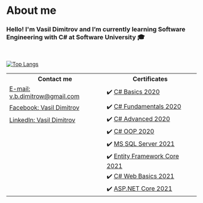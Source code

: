 # About me
### Hello! I'm Vasil Dimitrov and I’m currently learning Software Engineering with C# at Software University  :mortar_board:
<br/>

<!--[![Anurag's GitHub stats](https://github-readme-stats.vercel.app/api?username=VasilDimitroff&layout=compact)](https://github.com/VasilDimitroff/github-readme-stats) -->
[![Top Langs](https://github-readme-stats.vercel.app/api/top-langs/?username=VasilDimitroff&layout=compact)](https://github.com/VasilDimitroff?tab=repositories)

<table>
  <tr>
    <th><b>Contact me</b></th>
    <th><b>Certificates</b></th>
  </tr>
  <tr>
    <td><a href="mailto:v.b.dimitrow@gmail.com" target="_blank">E-mail: v.b.dimitrow@gmail.com</a></td>
    <td>✔️ <a href="https://softuni.bg/certificates/details/78176/4bad2380" target="_blank">C# Basics 2020</a></td>
  </tr>
  <tr>
    <td><a href="https://www.facebook.com/vbdimitrov/" target="_blank">Facebook: Vasil Dimitrov</a></td>
    <td>✔️ <a href="https://softuni.bg/certificates/details/86099/3cd8593a" target="_blank">C# Fundamentals 2020</a>	</td>
  </tr>
  <tr>
    <tr>
    <td><a href="https://www.linkedin.com/in/vasil-dimitrov-426abb146/" target="_blank">LinkedIn: Vasil Dimitrov</a></td>
    <td>✔️ <a href="https://softuni.bg/certificates/details/90219/6c804cfb" target="_blank">C# Advanced 2020</a></td>
  </tr>
  <tr>
    <td></td>
    <td>✔️ <a href="https://softuni.bg/certificates/details/95698/fa9237cc" target="_blank">C# OOP 2020</a>	</td>
  </tr>
  <tr>
    <tr>
    <td></td>
    <td>✔️ <a href="https://softuni.bg/certificates/details/97936/fe7d3b0e" target="_blank">MS SQL Server 2021</a></td>
  </tr>
  <tr>
    <tr>
    <td></td>
    <td>✔️ <a href="https://softuni.bg/certificates/details/102596/b20df1d1" target="_blank">Entity Framework Core 2021</a></td>
  </tr>
  <tr>
    <tr>
    <td></td>
    <td>✔️ <a href="https://softuni.bg/certificates/details/109374/fbf806f7" target="_blank">C# Web Basics 2021</a></td>
  </tr>
  <tr>
    <tr>
    <td></td>
    <td>✔️ <a href="https://softuni.bg/certificates/details/113359/f356cf90" target="_blank">ASP.NET Core 2021</a></td>
  </tr>
</table>

